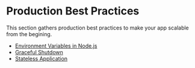 # Production Best Practices

This section gathers production best practices to make your app scalable from the begining.

- [Environment Variables in Node.js](runtime/production-best-practices/production-environment.md)
- [Graceful Shutdown](runtime/production-best-practices/graceful-shutdown.md)
- [Stateless Application](runtime/production-best-practices/stateless-application.md)